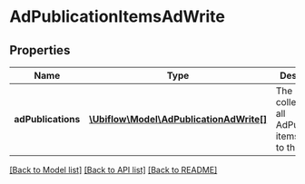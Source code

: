 # AdPublicationItemsAdWrite

## Properties
Name | Type | Description | Notes
------------ | ------------- | ------------- | -------------
**adPublications** | [**\Ubiflow\Model\AdPublicationAdWrite[]**](AdPublicationAdWrite.md) | The collection of all AdPublication items related to the Ad. | [optional] 

[[Back to Model list]](../../README.md#documentation-for-models) [[Back to API list]](../../README.md#documentation-for-api-endpoints) [[Back to README]](../../README.md)

